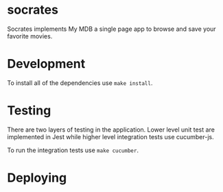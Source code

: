 # socrates
Socrates implements My MDB a single page app to browse and save your favorite movies.

# Development
To install all of the dependencies use ``make install``.

# Testing 
There are two layers of testing in the application. Lower level unit test are implemented in Jest while higher level 
integration tests use cucumber-js. 

To run the integration tests use ``make cucumber``.

# Deploying

